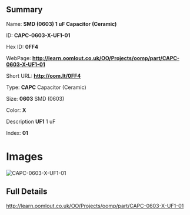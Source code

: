 

## Summary
 
Name: __SMD (0603) 1 uF Capacitor (Ceramic)__

ID: __CAPC-0603-X-UF1-01__

Hex ID: __0FF4__

WebPage: __http://learn.oomlout.co.uk/OO/Projects/oomp/part/CAPC-0603-X-UF1-01__

Short URL: __http://oom.lt/0FF4__


Type: __CAPC__ Capacitor (Ceramic) 

Size: __0603__ SMD (0603) 

Color: __X__  

Description __UF1__ 1 uF 

Index: __01__


 # Images
![CAPC-0603-X-UF1-01](http://oomlout.com/oomp-gen/parts/CAPC-0603-X-UF1-01/CAPC-0603-X-UF1-01_420.jpg)



 ## Full Details

 http://learn.oomlout.co.uk/OO/Projects/oomp/part/CAPC-0603-X-UF1-01














